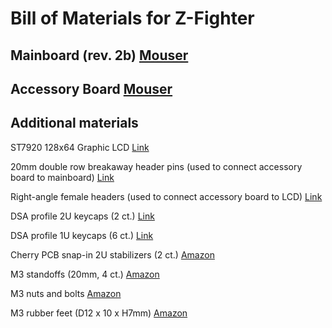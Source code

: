 
# Bill of Materials for Z-Fighter

## Mainboard (rev. 2b) [Mouser](https://www.mouser.com/ProjectManager/ProjectDetail.aspx?AccessID=55fcf50861)

## Accessory Board [Mouser](https://www.mouser.com/ProjectManager/ProjectDetail.aspx?AccessID=e552b3f8e6)

## Additional materials

ST7920 128x64 Graphic LCD [Link](https://www.buydisplay.com/3-3v-5v-graphic-display-128x64-serial-lcd-display-st7920)

20mm double row breakaway header pins (used to connect accessory board to mainboard) [Link](https://www.amazon.com/uxcell-Straight-Connector-Arduino-Prototype/dp/B07DJY3FRJ/ref=sr_1_5?keywords=20mm+header+pins&qid=1637700921&sr=8-5)

Right-angle female headers (used to connect accessory board to LCD) [Link](https://www.amazon.com/Yohii-Female-Header-2-54mm-Connector/dp/B07P1R9CGT/ref=sr_1_4?keywords=right+angle+female+header&qid=1637701159&sr=8-4)

DSA profile 2U keycaps (2 ct.) [Link](https://pimpmykeyboard.com/dsa-2-space-pack-of-4/)

DSA profile 1U keycaps (6 ct.) [Link](https://pimpmykeyboard.com/dsa-1-space-pack-of-10/)

Cherry PCB snap-in 2U stabilizers (2 ct.) [Amazon](https://www.amazon.com/dp/B085T8QZJC/ref=cm_sw_r_tw_dp_V3VNQRQ0CPQBPXNV3A6B?_encoding=UTF8&psc=1)

M3 standoffs (20mm, 4 ct.) [Amazon](https://www.amazon.com/dp/B07PK23VC4/ref=cm_sw_r_tw_dp_NGRJ3TRHWGEE7J0RGDNS?_encoding=UTF8&psc=1)

M3 nuts and bolts [Amazon](https://www.amazon.com/dp/B078V3YCF6/ref=cm_sw_r_tw_dp_TQ4HJWWVDEA1XZR15HDK?_encoding=UTF8&psc=1)

M3 rubber feet (D12 x 10 x H7mm) [Amazon](https://www.amazon.com/dp/B07LF1J7ZB/ref=cm_sw_r_tw_dp_JDTK9C1A8TC8FPBZZV7F?_encoding=UTF8&psc=1)